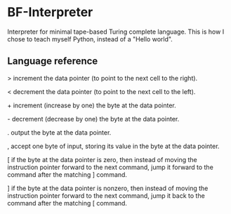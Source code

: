 # BF-Interpreter
Interpreter for minimal tape-based Turing complete language. This is how I chose to teach myself Python, instead of a "Hello world".

## Language reference

\>   increment the data pointer (to point to the next cell to the right).

<   decrement the data pointer (to point to the next cell to the left).

\+   increment (increase by one) the byte at the data pointer.

\-   decrement (decrease by one) the byte at the data pointer.

.   output the byte at the data pointer.

,   accept one byte of input, storing its value in the byte at the data pointer.

[   if the byte at the data pointer is zero, then instead of moving the instruction pointer forward to the next command, jump it forward to the command after the matching ] command.

]   if the byte at the data pointer is nonzero, then instead of moving the instruction pointer forward to the next command, jump it back to the command after the matching [ command.
